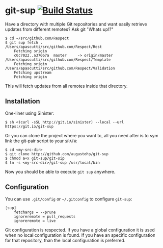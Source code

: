 # git-sup [![Build Status](https://travis-ci.org/augustohp/git-sup.svg)](https://travis-ci.org/augustohp/git-sup)

Have a directory with multiple Git repositories and want easily retrieve updates
from different remotes? Ask git "Whats up!?"

	$ cd ~/src/github.com/Respect
	$ git sup fetch .
	/Users/apascutti/src/github.com/Respect/Rest
		Fetching origin
		c0c7022..a37067a  master     -> origin/master
	/Users/apascutti/src/github.com/Respect/Template
		Fetching origin
	/Users/apascutti/src/github.com/Respect/Validation
		Fetching upstream
		Fetching origin

This will fetch updates from all remotes inside that directory.

## Installation

One-liner using Sinister:

	$ sh <(curl -sSL http://git.io/sinister) --local --url https://git.io/git-sup

Or you can clone the project where you want to, all you need after is to sym
link the git-pair script to your `$PATH`:

	$ cd <my-src-dir>
	$ git clone http://github.com/augustohp/git-sup
	$ chmod a+x git-sup/git-sip
	$ ln -s <my-src-dir>/git-sup /usr/local/bin

Now you should be able to execute `git sup` anywhere.

## Configuration

You can use `.git/config` or `~/.gitconfig` to configure `git-sup`:

	[sup]
		fetchargs = --prune
		ignoreremote = pull_requests
		ignoreremote = live

Git configuration is respected. If you have a global configuration it is used
when no local configuration is found. If you have an specific configuration for
that repository, than the local configuration is preferred.
